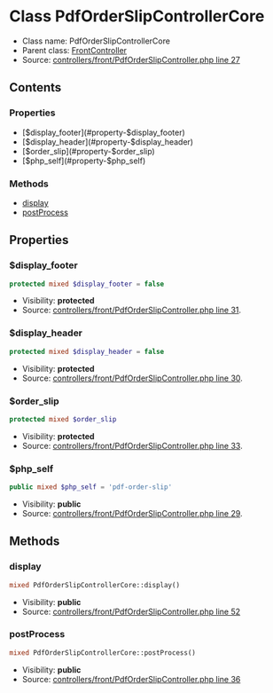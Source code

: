 Class PdfOrderSlipControllerCore
=====================





* Class name: PdfOrderSlipControllerCore
* Parent class: [FrontController](class.FrontControllerCore.md)
* Source: [controllers/front/PdfOrderSlipController.php line 27](https://github.com/PrestaShop/PrestaShop/blob/1.6.0.12/controllers/front/PdfOrderSlipController.php#L27)


Contents
--------


### Properties

* [$display_footer](#property-$display_footer)
* [$display_header](#property-$display_header)
* [$order_slip](#property-$order_slip)
* [$php_self](#property-$php_self)

### Methods

* [display](#method-display)
* [postProcess](#method-postProcess)




Properties
----------


### <a name="property-$display_footer"></a>$display_footer

```php
protected mixed $display_footer = false
```





* Visibility: **protected**
* Source: [controllers/front/PdfOrderSlipController.php line 31](https://github.com/PrestaShop/PrestaShop/blob/1.6.0.12/controllers/front/PdfOrderSlipController.php#L31).


### <a name="property-$display_header"></a>$display_header

```php
protected mixed $display_header = false
```





* Visibility: **protected**
* Source: [controllers/front/PdfOrderSlipController.php line 30](https://github.com/PrestaShop/PrestaShop/blob/1.6.0.12/controllers/front/PdfOrderSlipController.php#L30).


### <a name="property-$order_slip"></a>$order_slip

```php
protected mixed $order_slip
```





* Visibility: **protected**
* Source: [controllers/front/PdfOrderSlipController.php line 33](https://github.com/PrestaShop/PrestaShop/blob/1.6.0.12/controllers/front/PdfOrderSlipController.php#L33).


### <a name="property-$php_self"></a>$php_self

```php
public mixed $php_self = 'pdf-order-slip'
```





* Visibility: **public**
* Source: [controllers/front/PdfOrderSlipController.php line 29](https://github.com/PrestaShop/PrestaShop/blob/1.6.0.12/controllers/front/PdfOrderSlipController.php#L29).


Methods
-------


### <a name="method-display"></a>display

```php
mixed PdfOrderSlipControllerCore::display()
```





* Visibility: **public**
* Source: [controllers/front/PdfOrderSlipController.php line 52](https://github.com/PrestaShop/PrestaShop/blob/1.6.0.12/controllers/front/PdfOrderSlipController.php#L52)




### <a name="method-postProcess"></a>postProcess

```php
mixed PdfOrderSlipControllerCore::postProcess()
```





* Visibility: **public**
* Source: [controllers/front/PdfOrderSlipController.php line 36](https://github.com/PrestaShop/PrestaShop/blob/1.6.0.12/controllers/front/PdfOrderSlipController.php#L36)



